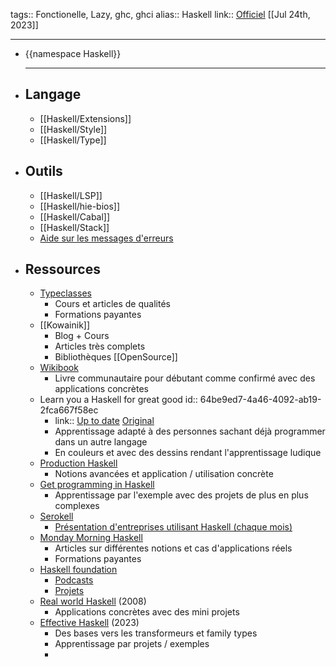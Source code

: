 tags:: Fonctionelle, Lazy, ghc, ghci
alias:: Haskell
link:: [Officiel](https://www.haskell.org/) 
[[Jul 24th, 2023]]
***

- {{namespace Haskell}}
  ***
- ## Langage
	- [[Haskell/Extensions]]
	- [[Haskell/Style]]
	- [[Haskell/Type]]
- ## Outils
	- [[Haskell/LSP]]
	- [[Haskell/hie-bios]]
	- [[Haskell/Cabal]]
	- [[Haskell/Stack]]
	- [Aide sur les messages d'erreurs](https://errors.haskell.org/)
- ## Ressources
	- [Typeclasses](https://typeclasses.com/)
		- Cours et articles de qualités
		- Formations payantes
	- [[Kowainik]]
		- Blog + Cours
		- Articles très complets
		- Bibliothèques [[OpenSource]]
	- [Wikibook](https://en.m.wikibooks.org/wiki/Haskell)
		- Livre communautaire pour débutant comme confirmé avec des applications concrètes
	- Learn you a Haskell for great good
	  id:: 64be9ed7-4a46-4092-ab19-2fca667f58ec
		- link:: [Up to date](https://learnyouahaskell.github.io/) [Original](http://learnyouahaskell.com/)
		- Apprentissage adapté à des personnes sachant déjà programmer dans un autre langage
		- En couleurs et avec des dessins rendant l'apprentissage ludique
	- [Production Haskell](https://leanpub.com/production-haskell)
		- Notions avancées et application / utilisation concrète
	- [Get programming in Haskell](https://www.manning.com/books/get-programming-with-haskell)
		- Apprentissage par l'exemple avec des projets de plus en plus complexes
	- [Serokell](https://serokell.io)
		- [Présentation d'entreprises utilisant Haskell (chaque mois)](https://serokell.io/blog/haskell-in-production)
	- [Monday Morning Haskell](https://mmhaskell.com/)
		- Articles sur différentes notions et cas d'applications réels
		- Formations payantes
	- [Haskell foundation](https://haskell.foundation/)
		- [Podcasts](https://haskell.foundation/podcast/)
		- [Projets](https://haskell.foundation/projects/)
	- [Real world Haskell](https://book.realworldhaskell.org/) (2008)
		- Applications concrètes avec des mini projets
	- [Effective Haskell](https://pragprog.com/titles/rshaskell/effective-haskell/) (2023)
		- Des bases vers les transformeurs et family types
		- Apprentissage par projets / exemples
		-